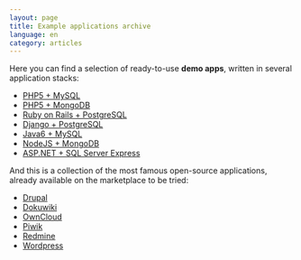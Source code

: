 ```yaml
---
layout: page
title: Example applications archive
language: en
category: articles
---
```


Here you can find a selection of ready-to-use **demo apps**,  written in several application stacks:

* [PHP5 + MySQL](http://www.cloudesire.com/demo_apps/php-mysql-app.zip)
* [PHP5 + MongoDB](http://www.cloudesire.com/demo_apps/php-mongodb-app.zip)
* [Ruby on Rails + PostgreSQL](http://www.cloudesire.com/demo_apps/rails-postgresql-app.zip)
* [Django + PostgreSQL](http://www.cloudesire.com/demo_apps/django-postgresql-app.zip)
* [Java6 + MySQL](http://www.cloudesire.com/demo_apps/java-mysql-app.zip)
* [NodeJS + MongoDB](http://www.cloudesire.com/demo_apps/nodejs-mongodb-app.zip)
* [ASP.NET + SQL Server Express](http://www.cloudesire.com/demo_apps/aspnet-sql-app.zip)

And this is a collection of the most famous open-source applications, already available on the marketplace to be tried:

* [Drupal](http://www.cloudesire.com/demo_apps/drupal.zip)
* [Dokuwiki](http://www.cloudesire.com/demo_apps/dokuwiki.zip)
* [OwnCloud](http://www.cloudesire.com/demo_apps/owncloud.zip)
* [Piwik](http://www.cloudesire.com/demo_apps/piwik.zip)
* [Redmine](http://www.cloudesire.com/demo_apps/redmine.zip)
* [Wordpress](http://www.cloudesire.com/demo_apps/wordpress.zip)
